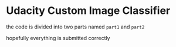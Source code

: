 # Udacity Custom Image Classifier
the code is divided into two parts named ``part1`` and ``part2`` 

hopefully everything is submitted correctly
